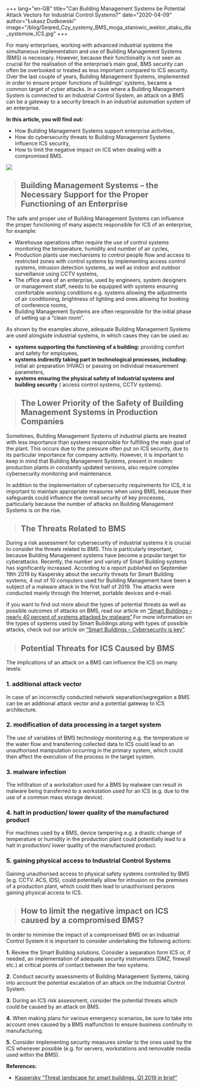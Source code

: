 +++
lang="en-GB"
title="Can Building Management Systems be Potential Attack Vectors for Industrial Control Systems?"
date="2020-04-09"
author="Łukasz Dudkowski"
image="/blog/Seqred_Czy_systemy_BMS_moga_stanowic_wektor_ataku_dla_systemow_ICS.jpg"
+++

For many enterprises, working with advanced industrial systems the simultaneous implementation and use of Building Management Systems (BMS) is necessary. However, because their functionality is not seen as crucial for the realisation of the enterprise’s main goal, BMS security can often be overlooked or treated as less important compared to ICS security. Over the last couple of years, Building Management Systems, implemented in order to ensure proper functions of buildings’ systems, became a common target of cyber attacks. In a case where a Building Management System is connected to an Industrial Control System, an attack on a BMS can be a gateway to a security breach in an industrial automation system of an enterprise.

**In this article, you will find out:**

*   How Building Management Systems support enterprise activities,
*   How do cybersecurity threats to Building Management Systems influence ICS security,
*   How to limit the negative impact on ICS when dealing with a compromised BMS.

![](/blog/Seqred_Czy_systemy_BMS_moga_stanowic_wektor_ataku_dla_systemow_ICS.jpg)

> Building Management Systems – the Necessary Support for the Proper Functioning of an Enterprise
> -----------------------------------------------------------------------------------------------

The safe and proper use of Building Management Systems can influence the proper functioning of many aspects responsible for ICS of an enterprise, for example:

*   Warehouse operations often require the use of control systems monitoring the temperature, humidity and number of air cycles,
*   Production plants use mechanisms to control people flow and access to restricted zones with control systems by implementing access control systems, intrusion detection systems, as well as indoor and outdoor surveillance using CCTV systems,
*   The office area of an enterprise, used by engineers, system designers or management staff, needs to be equipped with systems ensuring comfortable working conditions e.g. systems allowing the adjustments of air conditioning, brightness of lighting and ones allowing for booking of conference rooms,
*   Building Management Systems are often responsible for the initial phase of setting up a “clean room”.

As shown by the examples above, adequate Building Management Systems are used alongside industrial systems, in which cases they can be used as:

*   **systems supporting the functioning of a building:** providing comfort and safety for employees,
*   **systems indirectly taking part in technological processes, including:** initial air preparation (HVAC) or passing on individual measurement parameters,
*   **systems ensuring the physical safety of industrial systems and building security** ( access control systems, CCTV systems).

> The Lower Priority of the Safety of Building Management Systems in Production Companies
> ---------------------------------------------------------------------------------------

Sometimes, Building Management Systems of industrial plants are treated with less importance than systems responsible for fulfilling the main goal of the plant. This occurs due to the pressure often put on ICS security, due to its particular importance for company activity. However, it is important to keep in mind that Building Management Systems, present in modern production plants in constantly updated versions, also require complex cybersecurity monitoring and maintenance.

In addition to the implementation of cybersecurity requirements for ICS, it is important to maintain appropriate measures when using BMS, because their safeguards could influence the overall security of key processes, particularly because the number of attacks on Building Management Systems is on the rise.

> The Threats Related to BMS
> --------------------------

During a risk assessment for cybersecurity of industrial systems it is crucial to consider the threats related to BMS. This is particularly important, because Building Management systems have become a popular target for cyberattacks. Recently, the number and variety of Smart Building systems has significantly increased. According to a report published on September 19th 2019 by Kaspersky about the security threats for Smart Building systems, 4 out of 10 computers used for Building Management have been a subject of a malware attack in the first half of 2019. The attacks were conducted mainly through the Internet, portable devices and e-mail.

If you want to find out more about the types of potential threats as well as possible outcomes of attacks on BMS, read our article on [“Smart Buildings – nearly 40 percent of systems attacked by malware”](https://seqred.pl/en/smart_building_report/).For more information on the types of systems used by Smart Buildings along with types of possible attacks, check out our article on [“Smart Buildings – Cybersecurity is key”](https://seqred.pl/en/smart-building-cybersecurity-is-key/).

> Potential Threats for ICS Caused by BMS
> ---------------------------------------

The implications of an attack on a BMS can influence the ICS on many levels:

### **1. additional attack vector**

In case of an incorrectly conducted network separation/segregation a BMS can be an additional attack vector and a potential gateway to ICS architecture.

### **2. modification of data processing in a target system**  

The use of variables of BMS technology monitoring e.g. the temperature or the water flow and transferring collected data to ICS could lead to an unauthorised manipulation occurring in the primary system, which could then affect the execution of the process in the target system.

### **3. malware infection**

The infiltration of a workstation used for a BMS by malware can result in malware being transferred to a workstation used for an ICS (e.g. due to the use of a common mass storage device).

### **4. halt in production/ lower quality of the manufactured product**

For machines used by a BMS, device tampering e.g. a drastic change of temperature or humidity in the production plant could potentially lead to a halt in production/ lower quality of the manufactured product.

### **5. gaining physical access to Industrial Control Systems**

Gaining unauthorised access to physical safety systems controlled by BMS (e.g. CCTV. ACS, IDS), could potentially allow for intrusion on the premises of a production plant, which could then lead to unauthorised persons gaining physical access to ICS.

> How to limit the negative impact on ICS caused by a compromised BMS?
> --------------------------------------------------------------------

In order to minimise the impact of a compromised BMS on an Industrial Control System it is important to consider undertaking the following actions:

**1\.** Review the Smart Building solutions. Consider a separation form ICS or, if needed, an implementation of adequate security instruments (DMZ, firewall etc.) at critical points of contact between the two systems.

**2\.** Conduct security assessments of Building Management Systems, taking into account the potential escalation of an attack on the Industrial Control System.

**3\.** During an ICS risk assessment, consider the potential threats which could be caused by an attack on BMS.

**4\.** When making plans for various emergency scenarios, be sure to take into account ones caused by a BMS malfunction to ensure business continuity in manufacturing.

**5\.** Consider implementing security measures similar to the ones used by the ICS whenever possible (e.g. for servers, workstations and removable media used within the BMS).

**References:**

*   [Kaspersky “Threat landscape for smart buildings. Q1 2019 in brief”](https://ics-cert.kaspersky.com/reports/2019/09/19/threat-landscape-for-smart-buildings-h1-2019-in-brief/)